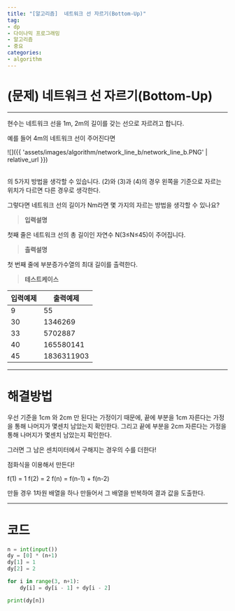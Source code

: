 ```yaml
---
title: "[알고리즘]  네트워크 선 자르기(Bottom-Up)"
tag:
- dp
- 다이나믹 프로그래밍
- 알고리즘
- 중요
categories:
- algorithm
---
```


# (문제) 네트워크 선 자르기(Bottom-Up)
---

현수는 네트워크 선을 1m, 2m의 길이를 갖는 선으로 자르려고 합니다.

예를 들어 4m의 네트워크 선이 주어진다면

![]({{ 'assets/images/algorithm/network_line_b/network_line_b.PNG' | relative_url }})<br><br>

의 5가지 방법을 생각할 수 있습니다. (2)와 (3)과 (4)의 경우 왼쪽을 기준으로 자르는 위치가 다르면 다른 경우로 생각한다.

그렇다면 네트워크 선의 길이가 Nm라면 몇 가지의 자르는 방법을 생각할 수 있나요? 


> **입력설명**

첫째 줄은 네트워크 선의 총 길이인 자연수 N(3≤N≤45)이 주어집니다.

> **출력설명**

첫 번째 줄에 부분증가수열의 최대 길이를 출력한다.


> **테스트케이스**
 

| 입력예제 | 출력예제 |
| -------- | -------- | 
| 9 | 55 | 
| 30 | 1346269 | 
| 33 | 5702887 | 
| 40 | 165580141 | 
| 45 | 1836311903 | 

---
# 해결방법

우선 기준을 1cm 와 2cm 만 된다는 가정이기 때문에, 끝에 부분을 1cm 자른다는 가정을 통해 나머지가 몇센치 남았는지 확인한다.
그리고 끝에 부분을 2cm 자른다는 가정을 통해 나머지가 몇센치 남았는지 확인한다.

그러면 그 남은 센치미터에서 구해지는 경우의 수를 더한다!

점화식을 이용해서 만든다!

f(1) = 1
f(2) = 2
f(n) = f(n-1) + f(n-2)

만들 경우 1차원 배열을 하나 만들어서 그 배열을 반복하여 결과 값을 도출한다.

---
# 코드
```python
n = int(input())
dy = [0] * (n+1)
dy[1] = 1
dy[2] = 2

for i in range(3, n+1):
    dy[i] = dy[i - 1] + dy[i - 2]

print(dy[n])
```
